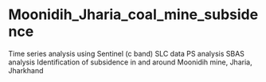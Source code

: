 # Moonidih_Jharia_coal_mine_subsidence
Time series analysis using Sentinel (c band) SLC data
PS analysis
SBAS analysis
Identification of subsidence in and around Moonidih mine, Jharia, Jharkhand
